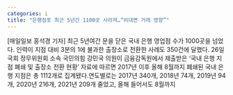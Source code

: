 ```yaml
---
categories: i
title: "은행점포 최근 5년간 1100곳 사라져…“비대면 거래 영향”"
---
```

[매일일보 홍석경 기자] 최근 5년여간 문을 닫은 국내 은행 영업점 수가 1000곳을 넘었다. 인력이 지점 대비 3분의 1에 불과한 출장소로 전환한 사례도 350건에 달했다. 26일 국회 정무위원회 소속 국민의힘 강민국 의원이 금융감독원에서 제출받은 ‘국내 은행 지점 폐쇄 및 출장소 전환 현황’ 자료에 따르면 2017년 이후 올해 8월까지 폐쇄된 국내 은행 지점은 총 1112개로 집계됐다.연도별로는 2017년 340개, 2018년 74개, 2019년 94개, 2020년 216개, 2021년 209개 줄었고, 올해 들어서도 8월까지